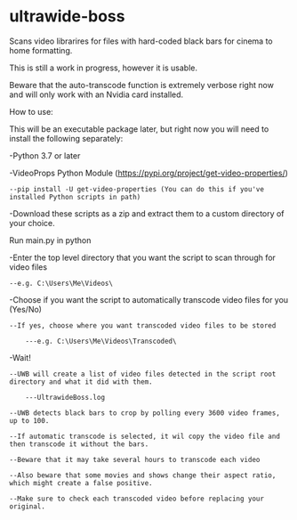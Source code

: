 # ultrawide-boss
Scans video librarires for files with hard-coded black bars for cinema to home formatting.


This is still a work in progress, however it is usable.


Beware that the auto-transcode function is extremely verbose right now and will only work with an Nvidia card installed.


How to use:

This will be an executable package later, but right now you will need to install the following separately:

-Python 3.7 or later

-VideoProps Python Module (https://pypi.org/project/get-video-properties/)

    --pip install -U get-video-properties (You can do this if you've installed Python scripts in path)

-Download these scripts as a zip and extract them to a custom directory of your choice.

Run main.py in python

-Enter the top level directory that you want the script to scan through for video files

    --e.g. C:\Users\Me\Videos\
    
-Choose if you want the script to automatically transcode video files for you (Yes/No)

    --If yes, choose where you want transcoded video files to be stored
    
        ---e.g. C:\Users\Me\Videos\Transcoded\
        
-Wait!

    --UWB will create a list of video files detected in the script root directory and what it did with them.
    
        ---UltrawideBoss.log
        
    --UWB detects black bars to crop by polling every 3600 video frames, up to 100.
    
    --If automatic transcode is selected, it wil copy the video file and then transcode it without the bars.
    
    --Beware that it may take several hours to transcode each video
    
    --Also beware that some movies and shows change their aspect ratio, which might create a false positive.
    
    --Make sure to check each transcoded video before replacing your original.
